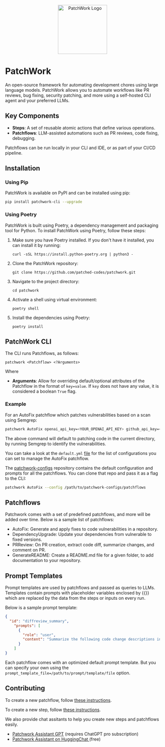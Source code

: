 <p align="center">
  <img src="https://github.com/patched-codes/patchwork/assets/126385808/a7adcf24-b615-43a0-a244-45789d184f0a" width="160" alt="PatchWork Logo">
</p>

# PatchWork

An open-source framework for automating development chores using large language models. PatchWork allows you to automate workflows like PR reviews, bug fixing, security patching, and more using a self-hosted CLI agent and your preferred LLMs.

## Key Components

- **Steps**: A set of reusable atomic actions that define various operations.
- **Patchflows**: LLM-assisted automations such as PR reviews, code fixing, debugging.

Patchflows can be run locally in your CLI and IDE, or as part of your CI/CD pipeline.

## Installation

### Using Pip

PatchWork is available on PyPI and can be installed using pip:

```bash
pip install patchwork-cli --upgrade
```

### Using Poetry

PatchWork is built using Poetry, a dependency management and packaging tool for Python. To install PatchWork using Poetry, follow these steps:

1. Make sure you have Poetry installed. If you don't have it installed, you can install it by running:
   ```
   curl -sSL https://install.python-poetry.org | python3 -
   ```

2. Clone the PatchWork repository:
   ```
   git clone https://github.com/patched-codes/patchwork.git
   ```

3. Navigate to the project directory:
   ```
   cd patchwork
   ```

4. Activate a shell using virtual environment:
   ```
   poetry shell
   ```

5. Install the dependencies using Poetry:
   ```
   poetry install
   ```

## PatchWork CLI

The CLI runs Patchflows, as follows:

```
patchwork <Patchflow> <?Arguments>
```

Where
- **Arguments**: Allow for overriding default/optional attributes of the Patchflow in the format of `key=value`. If `key` does not have any value, it is considered a boolean `True` flag.

### Example

For an AutoFix patchflow which patches vulnerabilities based on a scan using Semgrep:

```bash
patchwork AutoFix openai_api_key=<YOUR_OPENAI_API_KEY> github_api_key=<YOUR_GITHUB_TOKEN>
```

The above command will default to patching code in the current directory, by running Semgrep to identify the vulnerabilities.

You can take a look at the `default.yml` [file](patchwork/patchflows/AutoFix/defaults.yml) for the list of configurations you can set to manage the AutoFix patchflow. 

The [patchwork-configs](https://github.com/patched-codes/patchwork-configs) repository contains the default configuration and prompts for all the patchflows. You can clone that repo and pass it as a flag to the CLI:

```bash
patchwork AutoFix --config /path/to/patchwork-configs/patchflows
```

## Patchflows

Patchwork comes with a set of predefined patchflows, and more will be added over time. Below is a sample list of patchflows:

- AutoFix: Generate and apply fixes to code vulnerabilities in a repository.
- DependencyUpgrade: Update your dependencies from vulnerable to fixed versions.
- PRReview: On PR creation, extract code diff, summarize changes, and comment on PR.
- GenerateREADME: Create a README.md file for a given folder, to add documentation to your repository.

## Prompt Templates

Prompt templates are used by patchflows and passed as queries to LLMs. Templates contain prompts with placeholder variables enclosed by {{}} which are replaced by the data from the steps or inputs on every run. 

Below is a sample prompt template:

```json
{
  "id": "diffreview_summary",
    "prompts": [
      {
        "role": "user",
        "content": "Summarize the following code change descriptions in 1 paragraph. {{diffreviews}}"
      }
    ]
}
```

Each patchflow comes with an optimized default prompt template. But you can specify your own using the `prompt_template_file=/path/to/prompt/template/file` option. 

## Contributing

To create a new patchflow, follow [these instructions](patchwork/patchflows/README.md).

To create a new step, follow [these instructions](patchwork/steps/README.md).

We also provide chat assitants to help you create new steps and patchflows easily.

- [Patchwork Assistant GPT](https://chatgpt.com/g/g-0G4sCAd2y-patchwork-assistant) (requires ChatGPT pro subscription)
- [Patchwork Assistant on HuggingChat ](https://hf.co/chat/assistant/66322701fd4787e0c1f7696b) (free)
